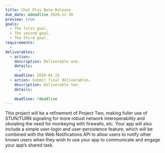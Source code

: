 ```yaml
---
title: Chat Plus Beta Release
due_date: &deadline 2020-12-10
preview: true
goals:
  - The first goal.
  - The second goal.
  - The third goal.
requirements:
  -
deliverables:
  - action:
    description: Deliverable one.
    details:
      -
    deadline: 2020-01-15
  - action: Submit final deliverables.
    description: Deliverable two.
    details:
      -
    deadline: *deadline
---
```


This project will be a refinement of Project Two, making fuller use of STUN/TURN signaling for more
robust network interoperability and obviating the need for monkeying with firewalls, etc. Your app
will also include a simple user-login and user-persistence feature, which will be combined with the
Web Notifications API to allow users to notify other known users when they wish to use your app to
communicate and engage your app’s shared task.
